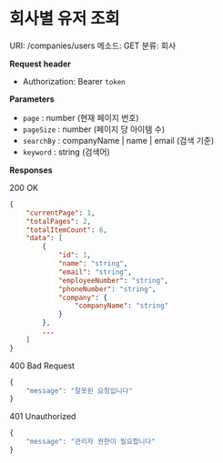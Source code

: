 # 회사별 유저 조회

URI: /companies/users
메소드: GET
분류: 회사

**Request header**

- Authorization: Bearer `token`

**Parameters**

- `page` : number (현재 페이지 번호)
- `pageSize` : number (페이지 당 아이템 수)
- `searchBy` : companyName | name | email (검색 기준)
- `keyword` : string (검색어)

**Responses**

200 OK

```json
{
	"currentPage": 1,
	"totalPages": 2,
	"totalItemCount": 6,
	"data": [
		{
			"id": 1,
			"name": "string",
			"email": "string",
			"employeeNumber": "string",
			"phoneNumber": "string",
			"company": {
				"companyName": "string"
			}
		},
		...
	]
}
```

400 Bad Request

```jsx
{
	"message": "잘못된 요청입니다"
}
```

401 Unauthorized

```jsx
{
	"message": "관리자 권한이 필요합니다"
}
```